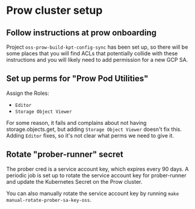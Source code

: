 
# Prow cluster setup

## Follow instructions at prow onboarding

Project `oss-prow-build-kpt-config-sync` has been set up, so there will be some
places that you will find ACLs that potentially collide with these instructions
and you will likely need to add permission for a new GCP SA.

## Set up perms for "Prow Pod Utilities"

Assign the Roles:

- `Editor`
- `Storage Object Viewer`

For some reason, it fails and complains about not having storage.objects.get,
but adding `Storage Object Viewer` doesn't fix this.  Adding `Editor` fixes, so
it's not clear what perms we need to give it.

## Rotate "prober-runner" secret

The prober cred is a service account key, which expires every 90 days.
A periodic job is set up to rotate the service account key for prober-runner and update the Kubernetes Secret on the Prow cluster.

You can also manually rotate the service account key by running `make manual-rotate-prober-sa-key-oss`.
